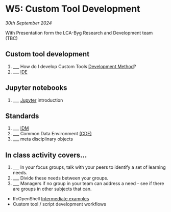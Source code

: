 # W5: Custom Tool Development

*30th September 2024*

With Presentation form the LCA-Byg Research and Development team (TBC)

## Custom tool development
1. ___ How do I develop Custom Tools [Development Method]?
1. ___ [IDE]

## Jupyter notebooks
1. ___ [Jupyter] introduction

## Standards
1. ___ [IDM]
1. ___ Common Data Environment [(CDE)]
1. ___ meta disciplinary objects

## In class activity covers...

1. ___ In your focus groups, talk with your peers to identify a set of learning needs.
2. ___ Divide these needs between your groups.
3. ___ Managers if no group in your team can address a need - see if there are groups in other subjects that can.

* IfcOpenShell [Intermediate examples]
* Custom tool / script development workflows

[(CDE)]: /Concepts/CDE.md
[Development Method]: /Concepts/DevelopmentMethod.md
[Intermediate examples]: /Examples/IfcOpenShell/Intermediate.md
[IDM]: /Concepts/IDM.md
[IDE]: /Concepts/IDE.md
[Jupyter]: /Concepts/Jupyter.md
